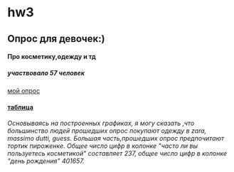 # hw3
## Опрос для девочек:)
#### Про косметику,одежду и тд
##### участвовало 57 человек
[мой опрос](https://docs.google.com/forms/d/1d36IYh3qJa14GDTdeHjjybtPpCjtRdsv9tBjkSNllbE/edit)
#### [таблица](https://docs.google.com/spreadsheets/d/1sRMpOanCFGHa9UH1ssndoWhqt-O4Z06HQ9F9o13gaqo/edit#gid=439932397)
###### Основываясь на построенных графиках, я могу сказать ,что большинство людей прошедших опрос покупают одежду в zara, massimo dutti, guess. Большая часть,прошедших опрос предпочитают тортик пироженке. Общее число цифр в колонке "часто ли вы пользуетесь косметикой" составляет 237, общее число цифр в колонке "день рождения" 401657.
